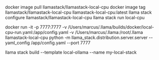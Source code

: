 docker image pull llamastack/llamastack-local-cpu
docker image tag llamastack/llamastack-local-cpu llamastack-local-cpu:latest
llama stack configure llamastack/llamastack-local-cpu
llama stack run local-cpu

docker run -it -p 7777:7777 -v /Users/marcus/.llama/builds/docker/local-cpu-run.yaml:/app/config.yaml -v /Users/marcus/.llama:/root/.llama  llamastack-local-cpu python -m llama_stack.distribution.server.server --yaml_config /app/config.yaml --port 7777

llama stack build --template local-ollama --name my-local-stack